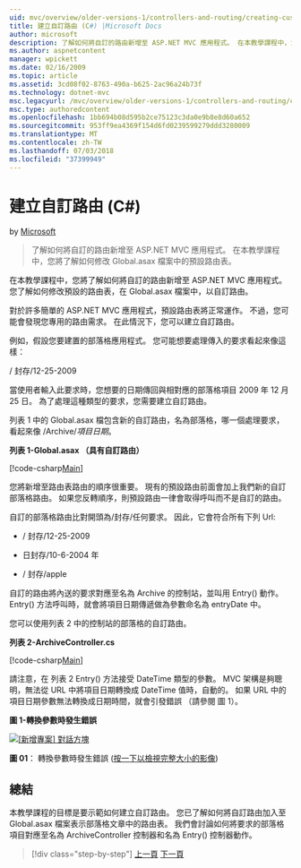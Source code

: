 ```yaml
---
uid: mvc/overview/older-versions-1/controllers-and-routing/creating-custom-routes-cs
title: 建立自訂路由 (C#) |Microsoft Docs
author: microsoft
description: 了解如何將自訂的路由新增至 ASP.NET MVC 應用程式。 在本教學課程中，您將了解如何修改 Global.asax 檔案中的預設路由表。
ms.author: aspnetcontent
manager: wpickett
ms.date: 02/16/2009
ms.topic: article
ms.assetid: 3cd08f02-8763-490a-b625-2ac96a24b73f
ms.technology: dotnet-mvc
msc.legacyurl: /mvc/overview/older-versions-1/controllers-and-routing/creating-custom-routes-cs
msc.type: authoredcontent
ms.openlocfilehash: 1bb694b08d595b2ce75123c3da0e9b8e8d60a652
ms.sourcegitcommit: 953ff9ea4369f154d6fd0239599279ddd3280009
ms.translationtype: MT
ms.contentlocale: zh-TW
ms.lasthandoff: 07/03/2018
ms.locfileid: "37399949"
---
```

<a name="creating-custom-routes-c"></a>建立自訂路由 (C#)
====================
by [Microsoft](https://github.com/microsoft)

> 了解如何將自訂的路由新增至 ASP.NET MVC 應用程式。 在本教學課程中，您將了解如何修改 Global.asax 檔案中的預設路由表。


在本教學課程中，您將了解如何將自訂的路由新增至 ASP.NET MVC 應用程式。 您了解如何修改預設的路由表，在 Global.asax 檔案中，以自訂路由。

對於許多簡單的 ASP.NET MVC 應用程式，預設路由表將正常運作。 不過，您可能會發現您專用的路由需求。 在此情況下，您可以建立自訂路由。

例如，假設您要建置的部落格應用程式。 您可能想要處理傳入的要求看起來像這樣：

/ 封存/12-25-2009

當使用者輸入此要求時，您想要的日期傳回與相對應的部落格項目 2009 年 12 月 25 日。 為了處理這種類型的要求，您需要建立自訂路由。

列表 1 中的 Global.asax 檔包含新的自訂路由，名為部落格，哪一個處理要求，看起來像 /Archive/*項目日期*。

**列表 1-Global.asax （具有自訂路由）**

[!code-csharp[Main](creating-custom-routes-cs/samples/sample1.cs)]

您將新增至路由表路由的順序很重要。 現有的預設路由前面會加上我們新的自訂部落格路由。 如果您反轉順序，則預設路由一律會取得呼叫而不是自訂的路由。

自訂的部落格路由比對開頭為/封存/任何要求。 因此，它會符合所有下列 Url:

- / 封存/12-25-2009

- 日封存/10-6-2004 年

- / 封存/apple

自訂的路由將內送的要求對應至名為 Archive 的控制站，並叫用 Entry() 動作。 Entry() 方法呼叫時，就會將項目日期傳遞做為參數命名為 entryDate 中。

您可以使用列表 2 中的控制站的部落格的自訂路由。

**列表 2-ArchiveController.cs**

[!code-csharp[Main](creating-custom-routes-cs/samples/sample2.cs)]

請注意，在 列表 2 Entry() 方法接受 DateTime 類型的參數。 MVC 架構是夠聰明，無法從 URL 中將項目日期轉換成 DateTime 值時，自動的。 如果 URL 中的項目日期參數無法轉換成日期時間，就會引發錯誤 （請參閱 圖 1）。

**圖 1-轉換參數時發生錯誤**


[![[新增專案] 對話方塊](creating-custom-routes-cs/_static/image1.jpg)](creating-custom-routes-cs/_static/image1.png)

**圖 01**： 轉換參數時發生錯誤 ([按一下以檢視完整大小的影像](creating-custom-routes-cs/_static/image2.png))


## <a name="summary"></a>總結

本教學課程的目標是要示範如何建立自訂路由。 您已了解如何將自訂路由加入至 Global.asax 檔案表示部落格文章中的路由表。 我們會討論如何將要求的部落格項目對應至名為 ArchiveController 控制器和名為 Entry() 控制器動作。

> [!div class="step-by-step"]
> [上一頁](aspnet-mvc-controllers-overview-cs.md)
> [下一頁](creating-a-route-constraint-cs.md)

